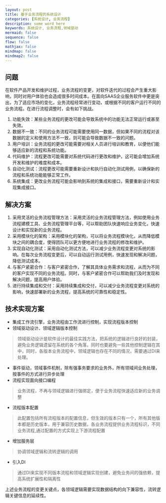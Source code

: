```yaml
---
layout: post
title: 基于业务流程的系统设计
categories: [系统设计, 业务流程]
description: some word here
keywords: 系统设计, 业务流程,领域驱动
mermaid: false
sequence: false
flow: false
mathjax: false
mindmap: false
mindmap2: false
---
```


## 问题
在软件产品开发和维护过程，业务流程的变更，对软件迭代的过程会产生重大影响，同时对用户体验也会造成很多时间成本。在面向SAAS企业服务软件中更是突出，为了适应市场的变化，业务流程经常进行变动，或根据不同的客户运行不同的业务流程。在进行流程调整时，会有如下挑战。

1. 功能失效：某些业务流程的更改可能会导致系统中的功能无法正常运行或甚至失效。
2. 数据不一致：不同的业务流程可能需要使用同一数据，但如果不同的流程对该数据的定义和使用方法不一致，则可能会导致数据不一致的问题。
3. 用户培训：业务流程的更改可能需要对相关人员进行培训和教育，以便他们能够适应新的流程和系统功能。
4. 代码维护：流程更改可能需要对系统代码进行更改和维护，这可能会增加系统开发和维护的难度和成本。
5. 自动化测试：流程更改可能需要重新设计和执行自动化测试用例，以确保新的流程和系统功能能够正常工作。
6. 系统集成：更改业务流程可能会影响到系统的集成和接口，需要重新设计和实现集成接口。


## 解决方案
1. 采用灵活的业务流程管理方法：采用灵活的业务流程管理方法，例如使用业务流程建模工具、业务流程管理平台等，可以帮助团队快速响应业务变化，快速设计和实现新的业务流程。
2. 采用模块化的架构：采用模块化的架构，可以将业务流程模块化，从而降低模块之间的耦合度，使得团队可以更方便地进行业务流程的修改和维护。
3. 实现自动化测试：采用自动化测试方法，可以减少业务流程变更对系统的影响。在每次业务流程变更后，可以自动运行测试用例，快速发现和解决问题，降低测试成本。
4. 与客户紧密合作：与客户紧密合作，了解其具体业务需求和流程，从而为不同的客户实现不同的业务流程。同时，与客户紧密合作可以帮助我们及时发现和解决问题，提高用户体验。
5. 进行持续集成和交付：采用持续集成和交付，可以减少业务流程变更对系统的影响，快速部署新的业务流程，提高系统的可靠性和稳定性。

## 技术实现方案
- 集成工作流引擎，业务流程由工作流进行控制，实现流程版本控制
- 领域驱动设计、领域逻辑版本控制
>领域驱动设计是软件设计的最佳实践方法，把系统的逻辑进行良好的封装，避免业务逻辑遗留在系统的各个角落，同时也要避免一些其他控制逻辑在其中，同时，各版本业务流程中，领域逻辑也存在不同的情况，需要通过DI来处理。
- 事件驱动，领域事件机制，除有强事务要求的业务外，所有领域间业务处理，按事件的方式进行异步处理
- 流程实现面向接口编程
>业务流程，不再与领域逻辑进行强绑定，便于业务流程快速适应新的业务调整
- 流程版本配置
>此配置包括所有流程版本的配置信息，但生效的版本只有一个，所有其他版本都是历史版本，用于兼容历史数据，各业务流程提供业务流程标识，不同业务流程,通过配置的方式实现上下游流程配置
- 增加服务层
> 协调领域逻辑和流转逻辑的调用
- 引入DI
> 通过DI来实现不同版本流程和领域逻辑实现创建，避免业务间的强依赖，提高系统扩展性和隔离性

上述业务流程的变更关键点，各领域逻辑需要实现数据结构的向下兼容性，流转逻辑关键信息的延续性。
